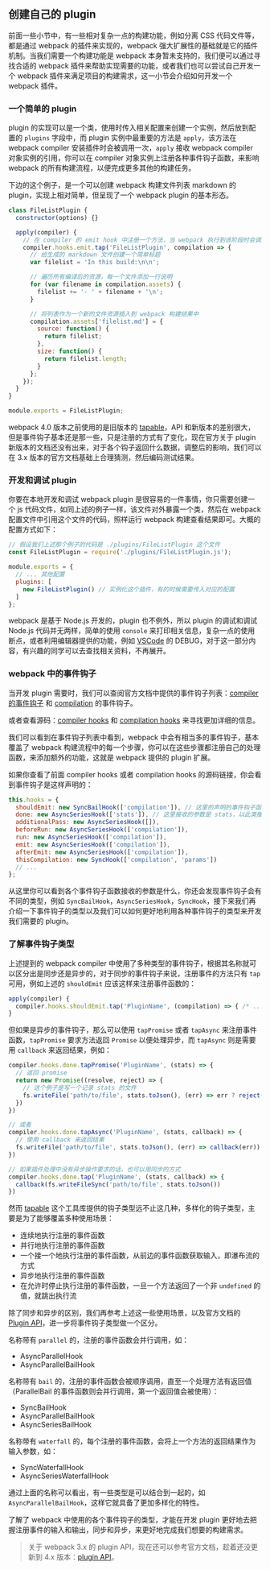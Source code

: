 ## 创建自己的 plugin

前面一些小节中，有一些相对复杂一点的构建功能，例如分离 CSS 代码文件等，都是通过 webpack 的插件来实现的，webpack 强大扩展性的基础就是它的插件机制。当我们需要一个构建功能是 webpack 本身暂未支持的，我们便可以通过寻找合适的 webpack 插件来帮助实现需要的功能，或者我们也可以尝试自己开发一个 webpack 插件来满足项目的构建需求，这一小节会介绍如何开发一个 webpack 插件。

### 一个简单的 plugin

plugin 的实现可以是一个类，使用时传入相关配置来创建一个实例，然后放到配置的 `plugins` 字段中，而 plugin 实例中最重要的方法是 `apply`，该方法在 webpack compiler 安装插件时会被调用一次，`apply` 接收 webpack compiler 对象实例的引用，你可以在 compiler 对象实例上注册各种事件钩子函数，来影响 webpack 的所有构建流程，以便完成更多其他的构建任务。

下边的这个例子，是一个可以创建 webpack 构建文件列表 markdown 的 plugin，实现上相对简单，但呈现了一个 webpack plugin 的基本形态。

```js
class FileListPlugin {
  constructor(options) {}

  apply(compiler) {
    // 在 compiler 的 emit hook 中注册一个方法，当 webpack 执行到该阶段时会调用这个方法
    compiler.hooks.emit.tap('FileListPlugin', compilation => {
      // 给生成的 markdown 文件创建一个简单标题
      var filelist = 'In this build:\n\n';

      // 遍历所有编译后的资源，每一个文件添加一行说明
      for (var filename in compilation.assets) {
        filelist += '- ' + filename + '\n';
      }

      // 将列表作为一个新的文件资源插入到 webpack 构建结果中
      compilation.assets['filelist.md'] = {
        source: function() {
          return filelist;
        },
        size: function() {
          return filelist.length;
        }
      };
    });
  }
}

module.exports = FileListPlugin;
```

webpack 4.0 版本之前使用的是旧版本的 [tapable](https://github.com/webpack/tapable/tree/tapable-0.2)，API 和新版本的差别很大，但是事件钩子基本还是那一些，只是注册的方式有了变化，现在官方关于 plugin 新版本的文档还没有出来，对于各个钩子返回什么数据，调整后的影响，我们可以在 3.x 版本的官方文档基础上合理猜测，然后编码测试结果。

### 开发和调试 plugin

你要在本地开发和调试 webpack plugin 是很容易的一件事情，你只需要创建一个 js 代码文件，如同上述的例子一样，该文件对外暴露一个类，然后在 webpack 配置文件中引用这个文件的代码，照样运行 webpack 构建查看结果即可。大概的配置方式如下：

```js
// 假设我们上述那个例子的代码是 ./plugins/FileListPlugin 这个文件
const FileListPlugin = require('./plugins/FileListPlugin.js');

module.exports = {
  // ... 其他配置
  plugins: [
    new FileListPlugin() // 实例化这个插件，有的时候需要传入对应的配置
  ]
};
```

webpack 是基于 Node.js 开发的，plugin 也不例外，所以 plugin 的调试和调试 Node.js 代码并无两样，简单的使用 `console` 来打印相关信息，复杂一点的使用断点，或者利用编辑器提供的功能，例如 [VSCode](https://code.visualstudio.com/) 的 DEBUG，对于这一部分内容，有兴趣的同学可以去查找相关资料，不再展开。

### webpack 中的事件钩子

当开发 plugin 需要时，我们可以查阅官方文档中提供的事件钩子列表：[compiler 的事件钩子](https://webpack.docschina.org/api/compiler/#%E4%BA%8B%E4%BB%B6%E9%92%A9%E5%AD%90) 和 [compilation](https://webpack.docschina.org/api/compilation/) 的事件钩子。

或者查看源码：[compiler hooks](https://github.com/webpack/webpack/blob/master/lib/Compiler.js#L29) 和 [compilation hooks](https://github.com/webpack/webpack/blob/master/lib/Compilation.js#L91) 来寻找更加详细的信息。

我们可以看到在事件钩子列表中看到，webpack 中会有相当多的事件钩子，基本覆盖了 webpack 构建流程中的每一个步骤，你可以在这些步骤都注册自己的处理函数，来添加额外的功能，这就是 webpack 提供的 plugin 扩展。

如果你查看了前面 compiler hooks 或者 compilation hooks 的源码链接，你会看到事件钩子是这样声明的：

```js
this.hooks = {
  shouldEmit: new SyncBailHook(['compilation']), // 这里的声明的事件钩子函数接收的参数是 compilation，
  done: new AsyncSeriesHook(['stats']), // 这里接收的参数是 stats，以此类推
  additionalPass: new AsyncSeriesHook([]),
  beforeRun: new AsyncSeriesHook(['compilation']),
  run: new AsyncSeriesHook(['compilation']),
  emit: new AsyncSeriesHook(['compilation']),
  afterEmit: new AsyncSeriesHook(['compilation']),
  thisCompilation: new SyncHook(['compilation', 'params'])
  // ...
};
```

从这里你可以看到各个事件钩子函数接收的参数是什么，你还会发现事件钩子会有不同的类型，例如 `SyncBailHook`，`AsyncSeriesHook`，`SyncHook`，接下来我们再介绍一下事件钩子的类型以及我们可以如何更好地利用各种事件钩子的类型来开发我们需要的 plugin。

### 了解事件钩子类型

上述提到的 webpack compiler 中使用了多种类型的事件钩子，根据其名称就可以区分出是同步还是异步的，对于同步的事件钩子来说，注册事件的方法只有 `tap` 可用，例如上述的 `shouldEmit` 应该这样来注册事件函数的：

```js
apply(compiler) {
  compiler.hooks.shouldEmit.tap('PluginName', (compilation) => { /* ... */ })
}
```

但如果是异步的事件钩子，那么可以使用 `tapPromise` 或者 `tapAsync` 来注册事件函数，`tapPromise` 要求方法返回 `Promise` 以便处理异步，而 `tapAsync` 则是需要用 `callback` 来返回结果，例如：

```js
compiler.hooks.done.tapPromise('PluginName', (stats) => {
  // 返回 promise
  return new Promise((resolve, reject) => {
    // 这个例子是写一个记录 stats 的文件
    fs.writeFile('path/to/file', stats.toJson(), (err) => err ? reject(err) : resolve())
  })
})

// 或者
compiler.hooks.done.tapAsync('PluginName', (stats, callback) => {
  // 使用 callback 来返回结果
  fs.writeFile('path/to/file', stats.toJson(), (err) => callback(err))
})

// 如果插件处理中没有异步操作要求的话，也可以用同步的方式
compiler.hooks.done.tap('PluginName', (stats, callback) => {
  callback(fs.writeFileSync('path/to/file', stats.toJson())
})
```

然而 [tapable](https://github.com/webpack/tapable) 这个工具库提供的钩子类型远不止这几种，多样化的钩子类型，主要是为了能够覆盖多种使用场景：

- 连续地执行注册的事件函数
- 并行地执行注册的事件函数
- 一个接一个地执行注册的事件函数，从前边的事件函数获取输入，即瀑布流的方式
- 异步地执行注册的事件函数
- 在允许时停止执行注册的事件函数，一旦一个方法返回了一个非 `undefined` 的值，就跳出执行流

除了同步和异步的区别，我们再参考上述这一些使用场景，以及官方文档的 [Plugin API](https://webpack.docschina.org/api/plugins/#tapable-%E5%92%8C-tapable-%E5%AE%9E%E4%BE%8B)，进一步将事件钩子类型做一个区分。

名称带有 `parallel` 的，注册的事件函数会并行调用，如：

- AsyncParallelHook
- AsyncParallelBailHook

名称带有 `bail` 的，注册的事件函数会被顺序调用，直至一个处理方法有返回值（ParallelBail 的事件函数则会并行调用，第一个返回值会被使用）：

- SyncBailHook
- AsyncParallelBailHook
- AsyncSeriesBailHook

名称带有 `waterfall` 的，每个注册的事件函数，会将上一个方法的返回结果作为输入参数，如：

- SyncWaterfallHook
- AsyncSeriesWaterfallHook

通过上面的名称可以看出，有一些类型是可以结合到一起的，如 `AsyncParallelBailHook`，这样它就具备了更加多样化的特性。

了解了 webpack 中使用的各个事件钩子的类型，才能在开发 plugin 更好地去把握注册事件的输入和输出，同步和异步，来更好地完成我们想要的构建需求。

> 关于 webpack 3.x 的 plugin API，现在还可以参考官方文档，趁着还没更新到 4.x 版本：[plugin API](https://webpack.docschina.org/api/plugins/)。